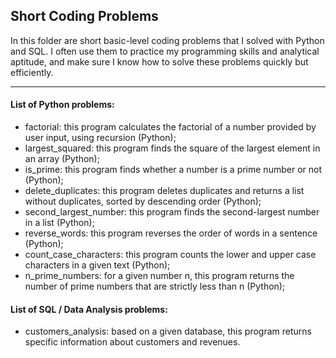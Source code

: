 ## Short Coding Problems

In this folder are short basic-level coding problems that I solved with Python and SQL. I often use them to practice my programming skills and analytical aptitude, and make sure I know how to solve these problems quickly but efficiently.

---


#### List of Python problems:

- factorial: this program calculates the factorial of a number provided by user input, using recursion (Python);
- largest_squared: this program finds the square of the largest element in an array (Python);
- is_prime: this program finds whether a number is a prime number or not (Python);
- delete_duplicates: this program deletes duplicates and returns a list without duplicates, sorted by descending order (Python);
- second_largest_number: this program finds the second-largest number in a list (Python);
- reverse_words: this program reverses the order of words in a sentence (Python);
- count_case_characters: this program counts the lower and upper case characters in a given text (Python);
- n_prime_numbers: for a given number n, this program returns the number of prime numbers that are strictly less than n (Python);

#### List of SQL / Data Analysis problems:
- customers_analysis: based on a given database, this program returns specific information about customers and revenues.
